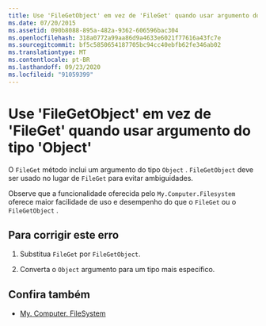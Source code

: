 ```yaml
---
title: Use 'FileGetObject' em vez de 'FileGet' quando usar argumento do tipo 'Object'
ms.date: 07/20/2015
ms.assetid: 090b8088-895a-482a-9362-606596bac304
ms.openlocfilehash: 318a0772a99aa86d9a4633e6021f77616a43fc7e
ms.sourcegitcommit: bf5c5850654187705bc94cc40ebfb62fe346ab02
ms.translationtype: MT
ms.contentlocale: pt-BR
ms.lasthandoff: 09/23/2020
ms.locfileid: "91059399"
---
```

# <a name="use-filegetobject-instead-of-fileget-when-using-argument-of-type-object"></a>Use 'FileGetObject' em vez de 'FileGet' quando usar argumento do tipo 'Object'

O `FileGet` método inclui um argumento do tipo `Object` . `FileGetObject` deve ser usado no lugar de `FileGet` para evitar ambiguidades.  
  
 Observe que a funcionalidade oferecida pelo `My.Computer.Filesystem` oferece maior facilidade de uso e desempenho do que o `FileGet` ou o `FileGetObject` .  
  
## <a name="to-correct-this-error"></a>Para corrigir este erro  
  
1. Substitua `FileGet` por `FileGetObject`.  
  
2. Converta o `Object` argumento para um tipo mais específico.  
  
## <a name="see-also"></a>Confira também

- [My. Computer. FileSystem](xref:Microsoft.VisualBasic.FileIO.FileSystem)
